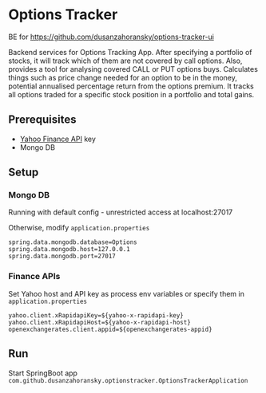 # Options Tracker

BE for https://github.com/dusanzahoransky/options-tracker-ui

Backend services for Options Tracking App. After specifying a portfolio of stocks, it will track which of them are not covered by call options. Also, provides a tool for analysing covered CALL or PUT options buys. Calculates things such as price change needed for an option to be in the money, potential annualised percentage return from the options premium. It tracks all options traded for a specific stock position in a portfolio and total gains. 

## Prerequisites

* [Yahoo Finance API](https://rapidapi.com/apidojo/api/yahoo-finance1) key
* Mongo DB 

## Setup

### Mongo DB 

Running with default config -  unrestricted access at localhost:27017

Otherwise, modify `application.properties`

```
spring.data.mongodb.database=Options
spring.data.mongodb.host=127.0.0.1
spring.data.mongodb.port=27017
```

### Finance APIs

Set Yahoo host and API key as process env variables or specify them in `application.properties`

```
yahoo.client.xRapidapiKey=${yahoo-x-rapidapi-key}
yahoo.client.xRapidapiHost=${yahoo-x-rapidapi-host}
openexchangerates.client.appid=${openexchangerates-appid}
```

## Run

Start SpringBoot app `com.github.dusanzahoransky.optionstracker.OptionsTrackerApplication`